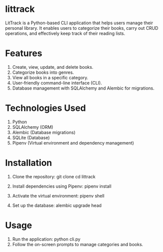 # littrack
LitTrack is a Python-based CLI application that helps users manage their personal library. It enables users to categorize their books, carry out CRUD operations, and effectively keep track of their reading lists.

# Features
 1. Create, view, update, and delete books.
 2. Categorize books into genres.
 3. View all books in a specific category.
 4. User-friendly command-line interface (CLI).
 5. Database management with SQLAlchemy and Alembic for migrations.

# Technologies Used
 1. Python
 2. SQLAlchemy (ORM)
 3. Alembic (Database migrations)
 4. SQLite (Database)
 5. Pipenv (Virtual environment and dependency management)

# Installation
 1. Clone the repository:
 git clone <repository-url>
 cd littrack

  2. Install dependencies using Pipenv:
  pipenv install

 3. Activate the virtual environment:
  pipenv shell

 4. Set up the database:
  alembic upgrade head

# Usage
 1. Run the application:
  python cli.py
 2. Follow the on-screen prompts to manage categories and books.


 
 
 


